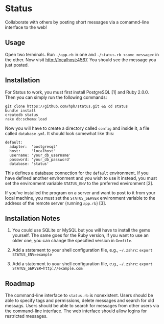 Status
======

Collaborate with others by posting short messages via a comamnd-line interface
to the web!

Usage
-----

Open two terminals. Run `./app.rb` in one and `./status.rb <some message>` in
the other. Now visit [http://localhost:4567](http://localhost:4567). You should
see the message you just posted.

Installation
------------

For Status to work, you must first install PostgreSQL [1] and Ruby 2.0.0.
Then you can simply run the following commands:

    git clone https://github.com/hph/status.git && cd status
    bundle install
    createdb status
    rake db:schema:load

Now you will have to create a directory called `config` and inside it, a file
called `database.yml`. It should look somewhat like this:

    default:
      adapter:  'postgresql'
      host:     'localhost'
      username: 'your_db_username'
      password: 'your_db_password'
      database: 'status'

This defines a database connection for the `default` environment. If you have
defined another environment and you wish to use it instead, you must set the
environment variable `STATUS_ENV` to the preferred environment [2].

If you've installed the program on a server and want to post to it from your
local machine, you must set the `STATUS_SERVER` environment variable to the
address of the remote server (running `app.rb`) [3].

Installation Notes
------------------

1. You could use SQLite or MySQL but you will have to install the gems yourself.
The same goes for the Ruby version, if you want to use an older one, you can
change the specified version in `Gemfile`.

2. Add a statement to your shell configuration file, e.g., `~/.zshrc`:
`export STATUS_ENV=example`

3. Add a statement to your shell configuration file, e.g., `~/.zshrc`:
`export STATUS_SERVER=http://example.com`

Roadmap
-------

The command-line interface to `status.rb` is nonexistent. Users should be able
to specify tags and permissions, delete messages and search for old messags.
Users should be able to search for messages from other users via the
command-line interface. The web interface should allow logins for restricted
messages.
